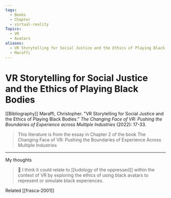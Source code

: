 ```yaml
---
tags:
  - Books
  - Chapter
  - virtual-reality
Topics:
  - VR
  - Avatars
aliases:
  - VR Storytelling for Social Justice and the Ethics of Playing Black Bodies
  - Maraffi
---
```

# VR Storytelling for Social Justice and the Ethics of Playing Black Bodies

[[Bibliography]]
Maraffi, Christopher. "VR Storytelling for Social Justice and the Ethics of Playing Black Bodies." _The Changing Face of VR: Pushing the Boundaries of Experience across Multiple Industries_ (2022): 17-33.

> This literature is from the essay in Chapter 2 of the book The Changing Face of VR: Pushing the Boundaries of Experience Across Multiple Industries 
--- 

My thoughts

> 💭 I think it could relate to [[ludology of the oppressed]] within the context of VR by exploring the ethics of using black avatars to represent or simulate black experiences.

Related
[[frasca-2001]]